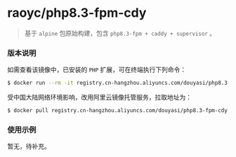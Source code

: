 # raoyc/php8.3-fpm-cdy

>   基于 `alpine` 包原始构建，包含 `php8.3-fpm + caddy + supervisor` 。

### 版本说明

如需查看该镜像中，已安装的 `PHP` 扩展，可在终端执行下列命令：

```bash
$ docker run --rm -it registry.cn-hangzhou.aliyuncs.com/douyasi/php8.3-fpm-cdy:latest php -m
```

受中国大陆网络环境影响，改用阿里云镜像托管服务，拉取地址为：

```bash
$ docker pull registry.cn-hangzhou.aliyuncs.com/douyasi/php8.3-fpm-cdy:latest
```

### 使用示例

暂无，待补充。
